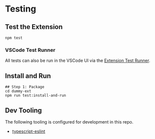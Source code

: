 # Testing

## Test the Extension

`npm test`

### VSCode Test Runner

All tests can also be run in the VSCode UI via the [Extension Test Runner](https://marketplace.visualstudio.com/items?itemName=ms-vscode.extension-test-runner).

## Install and Run

```
## Step 1: Package
cd dummy-ext
npm run test:install-and-run
```

## Dev Tooling

The following tooling is configured for development in this repo.

* [typescript-eslint](https://typescript-eslint.io/)
